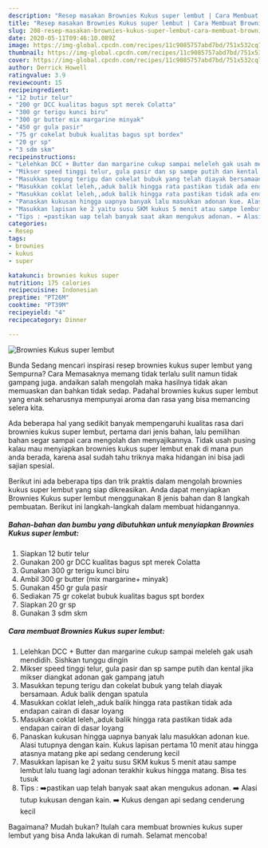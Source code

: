 ```yaml
---
description: "Resep masakan Brownies Kukus super lembut | Cara Membuat Brownies Kukus super lembut Yang Enak Dan Lezat"
title: "Resep masakan Brownies Kukus super lembut | Cara Membuat Brownies Kukus super lembut Yang Enak Dan Lezat"
slug: 208-resep-masakan-brownies-kukus-super-lembut-cara-membuat-brownies-kukus-super-lembut-yang-enak-dan-lezat
date: 2020-05-11T09:46:10.089Z
image: https://img-global.cpcdn.com/recipes/11c9085757abd7bd/751x532cq70/brownies-kukus-super-lembut-foto-resep-utama.jpg
thumbnail: https://img-global.cpcdn.com/recipes/11c9085757abd7bd/751x532cq70/brownies-kukus-super-lembut-foto-resep-utama.jpg
cover: https://img-global.cpcdn.com/recipes/11c9085757abd7bd/751x532cq70/brownies-kukus-super-lembut-foto-resep-utama.jpg
author: Derrick Howell
ratingvalue: 3.9
reviewcount: 15
recipeingredient:
- "12 butir telur"
- "200 gr DCC kualitas bagus spt merek Colatta"
- "300 gr terigu kunci biru"
- "300 gr butter mix margarine minyak"
- "450 gr gula pasir"
- "75 gr cokelat bubuk kualitas bagus spt bordex"
- "20 gr sp"
- "3 sdm skm"
recipeinstructions:
- "Lelehkan DCC + Butter dan margarine cukup sampai meleleh gak usah mendidih. Sishkan tunggu dingin"
- "Mikser speed tinggi telur, gula pasir dan sp sampe putih dan kental jika mikser diangkat adonan gak gampang jatuh"
- "Masukkan tepung terigu dan cokelat bubuk yang telah diayak bersamaan. Aduk balik dengan spatula"
- "Masukkan coklat leleh,,aduk balik hingga rata pastikan tidak ada endapan cairan di dasar loyang"
- "Masukkan coklat leleh,,aduk balik hingga rata pastikan tidak ada endapan cairan di dasar loyang"
- "Panaskan kukusan hingga uapnya banyak lalu masukkan adonan kue. Alasi tutupnya dengan kain. Kukus lapisan pertama 10 menit atau hingga atasnya matang pke api sedang cenderung kecil"
- "Masukkan lapisan ke 2 yaitu susu SKM kukus 5 menit atau sampe lembut lalu tuang lagi adonan terakhir kukus hingga matang. Bisa tes tusuk"
- "Tips : ➡️pastikan uap telah banyak saat akan mengukus adonan. ➡️ Alasi tutup kukusan dengan kain. ➡️ Kukus dengan api sedang cenderung kecil"
categories:
- Resep
tags:
- brownies
- kukus
- super

katakunci: brownies kukus super 
nutrition: 175 calories
recipecuisine: Indonesian
preptime: "PT26M"
cooktime: "PT39M"
recipeyield: "4"
recipecategory: Dinner

---
```



![Brownies Kukus super lembut](https://img-global.cpcdn.com/recipes/11c9085757abd7bd/751x532cq70/brownies-kukus-super-lembut-foto-resep-utama.jpg)

Bunda Sedang mencari inspirasi resep brownies kukus super lembut yang Sempurna? Cara Memasaknya memang tidak terlalu sulit namun tidak gampang juga. andaikan salah mengolah maka hasilnya tidak akan memuaskan dan bahkan tidak sedap. Padahal brownies kukus super lembut yang enak seharusnya mempunyai aroma dan rasa yang bisa memancing selera kita.



Ada beberapa hal yang sedikit banyak mempengaruhi kualitas rasa dari brownies kukus super lembut, pertama dari jenis bahan, lalu pemilihan bahan segar sampai cara mengolah dan menyajikannya. Tidak usah pusing kalau mau menyiapkan brownies kukus super lembut enak di mana pun anda berada, karena asal sudah tahu triknya maka hidangan ini bisa jadi sajian spesial.


Berikut ini ada beberapa tips dan trik praktis dalam mengolah brownies kukus super lembut yang siap dikreasikan. Anda dapat menyiapkan Brownies Kukus super lembut menggunakan 8 jenis bahan dan 8 langkah pembuatan. Berikut ini langkah-langkah dalam membuat hidangannya.

<!--inarticleads1-->

##### Bahan-bahan dan bumbu yang dibutuhkan untuk menyiapkan Brownies Kukus super lembut:

1. Siapkan 12 butir telur
1. Gunakan 200 gr DCC kualitas bagus spt merek Colatta
1. Gunakan 300 gr terigu kunci biru
1. Ambil 300 gr butter (mix margarine+ minyak)
1. Gunakan 450 gr gula pasir
1. Sediakan 75 gr cokelat bubuk kualitas bagus spt bordex
1. Siapkan 20 gr sp
1. Gunakan 3 sdm skm




<!--inarticleads2-->

##### Cara membuat Brownies Kukus super lembut:

1. Lelehkan DCC + Butter dan margarine cukup sampai meleleh gak usah mendidih. Sishkan tunggu dingin
1. Mikser speed tinggi telur, gula pasir dan sp sampe putih dan kental jika mikser diangkat adonan gak gampang jatuh
1. Masukkan tepung terigu dan cokelat bubuk yang telah diayak bersamaan. Aduk balik dengan spatula
1. Masukkan coklat leleh,,aduk balik hingga rata pastikan tidak ada endapan cairan di dasar loyang
1. Masukkan coklat leleh,,aduk balik hingga rata pastikan tidak ada endapan cairan di dasar loyang
1. Panaskan kukusan hingga uapnya banyak lalu masukkan adonan kue. Alasi tutupnya dengan kain. Kukus lapisan pertama 10 menit atau hingga atasnya matang pke api sedang cenderung kecil
1. Masukkan lapisan ke 2 yaitu susu SKM kukus 5 menit atau sampe lembut lalu tuang lagi adonan terakhir kukus hingga matang. Bisa tes tusuk
1. Tips : ➡️pastikan uap telah banyak saat akan mengukus adonan. ➡️ Alasi tutup kukusan dengan kain. ➡️ Kukus dengan api sedang cenderung kecil




Bagaimana? Mudah bukan? Itulah cara membuat brownies kukus super lembut yang bisa Anda lakukan di rumah. Selamat mencoba!
